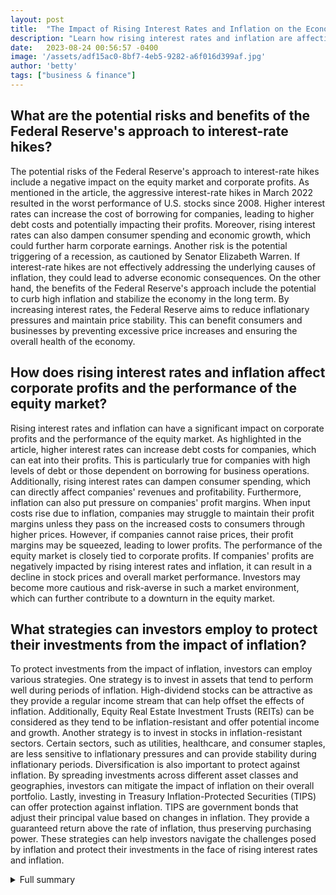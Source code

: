```yaml
---
layout: post
title:  "The Impact of Rising Interest Rates and Inflation on the Economy and Equity Market"
description: "Learn how rising interest rates and inflation are affecting the economy and equity market, and discover strategies for navigating these challenges."
date:   2023-08-24 00:56:57 -0400
image: '/assets/adf15ac0-8bf7-4eb5-9282-a6f016d399af.jpg'
author: 'betty'
tags: ["business & finance"]
---
```


## What are the potential risks and benefits of the Federal Reserve's approach to interest-rate hikes?
The potential risks of the Federal Reserve's approach to interest-rate hikes include a negative impact on the equity market and corporate profits. As mentioned in the article, the aggressive interest-rate hikes in March 2022 resulted in the worst performance of U.S. stocks since 2008. Higher interest rates can increase the cost of borrowing for companies, leading to higher debt costs and potentially impacting their profits. Moreover, rising interest rates can also dampen consumer spending and economic growth, which could further harm corporate earnings. Another risk is the potential triggering of a recession, as cautioned by Senator Elizabeth Warren. If interest-rate hikes are not effectively addressing the underlying causes of inflation, they could lead to adverse economic consequences. On the other hand, the benefits of the Federal Reserve's approach include the potential to curb high inflation and stabilize the economy in the long term. By increasing interest rates, the Federal Reserve aims to reduce inflationary pressures and maintain price stability. This can benefit consumers and businesses by preventing excessive price increases and ensuring the overall health of the economy.

## How does rising interest rates and inflation affect corporate profits and the performance of the equity market?
Rising interest rates and inflation can have a significant impact on corporate profits and the performance of the equity market. As highlighted in the article, higher interest rates can increase debt costs for companies, which can eat into their profits. This is particularly true for companies with high levels of debt or those dependent on borrowing for business operations. Additionally, rising interest rates can dampen consumer spending, which can directly affect companies' revenues and profitability. Furthermore, inflation can also put pressure on companies' profit margins. When input costs rise due to inflation, companies may struggle to maintain their profit margins unless they pass on the increased costs to consumers through higher prices. However, if companies cannot raise prices, their profit margins may be squeezed, leading to lower profits. The performance of the equity market is closely tied to corporate profits. If companies' profits are negatively impacted by rising interest rates and inflation, it can result in a decline in stock prices and overall market performance. Investors may become more cautious and risk-averse in such a market environment, which can further contribute to a downturn in the equity market.

## What strategies can investors employ to protect their investments from the impact of inflation?
To protect investments from the impact of inflation, investors can employ various strategies. One strategy is to invest in assets that tend to perform well during periods of inflation. High-dividend stocks can be attractive as they provide a regular income stream that can help offset the effects of inflation. Additionally, Equity Real Estate Investment Trusts (REITs) can be considered as they tend to be inflation-resistant and offer potential income and growth. Another strategy is to invest in stocks in inflation-resistant sectors. Certain sectors, such as utilities, healthcare, and consumer staples, are less sensitive to inflationary pressures and can provide stability during inflationary periods. Diversification is also important to protect against inflation. By spreading investments across different asset classes and geographies, investors can mitigate the impact of inflation on their overall portfolio. Lastly, investing in Treasury Inflation-Protected Securities (TIPS) can offer protection against inflation. TIPS are government bonds that adjust their principal value based on changes in inflation. They provide a guaranteed return above the rate of inflation, thus preserving purchasing power. These strategies can help investors navigate the challenges posed by inflation and protect their investments in the face of rising interest rates and inflation.

<details>
  <summary>Full summary</summary>
The impact of rising interest rates and inflation on the economy and equity market is a topic of great significance in the financial world. In this article, we will provide a thorough analysis of this issue, examining the insights of experts and offering relevant strategies for navigating this challenging landscape.<br><br>The article begins by discussing the behavior of young investors in response to higher interest rates and inflation. While it is understandable that investors may be concerned about these factors, experts warn that actively trading stocks in reaction to them may underperform. In March 2022, the Federal Reserve raised interest rates aggressively to curb high inflation, resulting in the worst performance of U.S. stocks since 2008. However, it is important to note that higher interest rates also meant better rates on savings accounts. Despite the challenges faced by the equity market, the S&P 500 index has rebounded in 2023, showing a 14% increase year to date. This data emphasizes the complexities and volatility that arise from the interaction between interest rates, inflation, and the equity market.<br><br>Moving on, we delve into a deeper analysis of the impact of rising interest rates and inflation on the U.S. economy and equity market. The article highlights the strong growth experienced by the U.S. economy in 2021, with a growth rate of 5.9%, the highest since 1984. However, inflation rates began to rise during that time, reaching a peak of 9.1% for the 12-month period ending in June 2022. In response to this high inflation, the Federal Reserve implemented a change in monetary policy by increasing interest rates. As a result, the equity market faced challenges and experienced volatility, particularly impacting stocks with high price-to-earnings multiples. Additionally, higher interest rates led to increased debt costs for companies, potentially affecting corporate profits. The Federal Reserve has indicated that more rate hikes are likely, signaling a challenging outlook for the equity market. This comprehensive analysis demonstrates the profound influence of rising interest rates and inflation on the overall economy and equity market.<br><br>To provide a well-rounded perspective, the article includes insights from prominent experts. Senator Elizabeth Warren warns about the risks associated with aggressive interest-rate hikes by the Federal Reserve. She cautions against the ineffectiveness of such measures in addressing the underlying causes of inflation and the potential triggering of a recession. On the other hand, Larry Summers supports the Fed's approach, suggesting that a recession resulting from their actions would lead to austerity measures from Republicans in Congress. The article presents their contrasting views, underscoring the complexities and differing opinions regarding the Federal Reserve's policies.<br><br>The article further explains the global impact of inflation caused by factors such as COVID-19, fiscal stimulus, rising consumer spending, supply shortages, and increasing gas and food prices. Inflation has recently reached a four-decade high in the U.S., profoundly affecting consumers, businesses, financial markets, and the broader economy. It is well-known that inflation can force central banks to raise interest rates, eroding the purchasing power of consumers and causing price swings in stock markets. The article emphasizes that the impact of inflation on stock portfolios depends on various factors, including the degree of inflation, the overall health of the economy, the target holding period for investments, and the specific equity sector. It is noted that high inflation, up to a certain level, can be beneficial for GDP growth, corporate earnings, and stock prices. However, it can also result in central banks tightening monetary policy and raising interest rates, which can increase input costs and impact companies' profit margins. The article suggests that companies with pricing power and strong balance sheets tend to perform better during high inflation. It also highlights the importance of considering high-dividend stocks, Equity Real Estate Investment Trusts (REITs), and stocks in inflation-resistant sectors as strategies to protect investments from the impact of inflation. These insights offer valuable guidance for investors seeking to navigate the challenges posed by inflation.<br><br>In conclusion, the impact of rising interest rates and inflation on the economy and equity market cannot be underestimated. It affects young investors, U.S. stocks, savings account rates, and the performance of the S&P 500 index. It also brings challenges and volatility to the equity market, potentially impacting corporate profits. The article presents the diverse opinions of experts, highlighting the risks and benefits associated with the Federal Reserve's approach to interest-rate hikes. Furthermore, it explores the global rise in inflation, its causes, and its impact on consumers, businesses, and financial markets. By providing strategies such as high-dividend stocks, REITs, and investments in inflation-resistant sectors, the article equips readers with valuable tools for navigating the impact of inflation. Despite the complex economic landscape, stocks remain an essential component of a balanced portfolio, requiring active portfolio management and consideration of the market environment.
</details>
